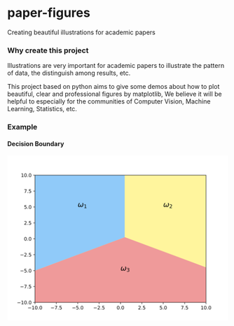 # paper-figures
Creating beautiful illustrations for academic papers

### Why create this project
Illustrations are very important for academic papers to illustrate 
the pattern of data, the distinguish among results, etc. 

This project based on python aims to give some demos about how to plot 
beautiful, clear and professional figures by matplotlib, We believe it 
will be helpful to especially for the communities of 
Computer Vision, Machine Learning, Statistics, etc.  

### Example
#### Decision Boundary
![decision boundary](./decision_boundary/example.png) 